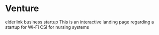 # Venture
elderlink business startup
This is an interactive landing page regarding a startup for Wi-Fi CSI for nursing systems
